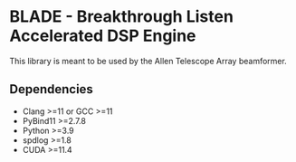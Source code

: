 # BLADE - Breakthrough Listen Accelerated DSP Engine

This library is meant to be used by the Allen Telescope Array beamformer.

## Dependencies

- Clang >=11 or GCC >=11
- PyBind11 >=2.7.8
- Python >=3.9
- spdlog >=1.8
- CUDA >=11.4
